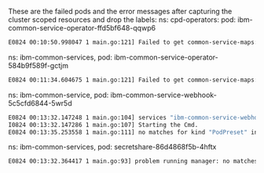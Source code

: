 These are the failed pods and the error messages after capturing the cluster scoped resources and drop the labels:
ns: cpd-operators: pod: ibm-common-service-operator-ffd5bf648-qqwp6 
```sh
E0824 00:10:50.998047 1 main.go:121] Failed to get common-service-maps: configmaps "common-service-maps" is forbidden: User "system:serviceaccount:cpd-operators:ibm-common-service-operator" cannot get resource "configmaps" in API group "" in the namespace "kube-public"
```
ns: ibm-common-services, pod: ibm-common-service-operator-584b9f589f-gctjm
```sh
E0824 00:11:34.604675 1 main.go:121] Failed to get common-service-maps: configmaps "common-service-maps" is forbidden: User "system:serviceaccount:ibm-common-services:ibm-common-service-operator" cannot get resource "configmaps" in API group "" in the namespace "kube-public"
```
ns: ibm-common-service, pod: ibm-common-service-webhook-5c5cfd6844-5wr5d
```sh
E0824 00:13:32.147248 1 main.go:104] services "ibm-common-service-webhook" is forbidden: User "system:serviceaccount:ibm-common-services:ibm-common-service-webhook" cannot get resource "services" in API group "" in the namespace "ibm-common-services": RBAC: role.rbac.authorization.k8s.io "ibm-common-service-webhook" not foundError setting up webhook server
I0824 00:13:32.147286 1 main.go:107] Starting the Cmd.
E0824 00:13:35.253558 1 main.go:111] no matches for kind "PodPreset" in version "operator.ibm.com/v1alpha1"Manager exited non-zero
```
ns: ibm-common-services, pod: secretshare-86d4868f5b-4hftx
```sh
E0824 00:13:32.364417 1 main.go:93] problem running manager: no matches for kind "SecretShare" in version "ibmcpcs.ibm.com/v1"
```
